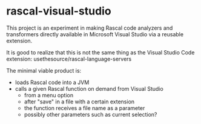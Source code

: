 # rascal-visual-studio

This project is an experiment in making Rascal code analyzers and transformers directly available in Microsoft Visual Studio via
a reusable extension.

It is good to realize that this is not the same thing as the Visual Studio Code extension: usethesource/rascal-language-servers

The minimal viable product is:
* loads Rascal code into a JVM
* calls a given Rascal function on demand from Visual Studio
  * from a menu option
  * after "save" in a file with a certain extension
  * the function receives a file name as a parameter
  * possibly other parameters such as current selection?


